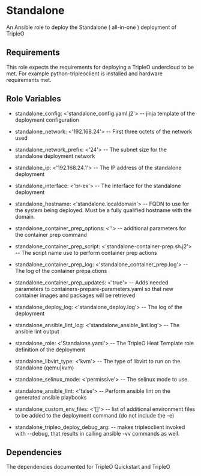 Standalone
===================

An Ansible role to deploy the Standalone ( all-in-one ) deployment of TripleO

Requirements
------------

This role expects the requirements for deploying a TripleO undercloud to be met.
For example python-tripleoclient is installed and hardware requirements met.

Role Variables
--------------

- standalone_config: <'standalone_config.yaml.j2'> -- jinja template of the deployment configuration
- standalone_network: <'192.168.24'> -- First three octets of the network used
- standalone_network_prefix: <'24'> --  The subnet size for the standalone deployment network
- standalone_ip: <'192.168.24.1'> --  The IP address of the standalone deployment
- standalone_interface: <'br-ex'> --  The interface for the standalone deployment
- standalone_hostname: <'standalone.localdomain'> -- FQDN to use for the system being deployed. Must be a fully qualified hostname with the domain.

- standalone_container_prep_options: <''> -- additional parameters for the container prep command
- standalone_container_prep_script: <'standalone-container-prep.sh.j2'> -- The script name use to perform container prep actions
- standalone_container_prep_log: <'standalone_container_prep.log'> --  The log of the container prepa ctions
- standalone_container_prep_updates: <'true'> --  Adds needed parameters to containers-prepare-parameters.yaml so that new container images and packages will be retrieved

- standalone_deploy_log: <'standalone_deploy.log'> --  The log of the deployment
- standalone_ansible_lint_log: <'standalone_ansible_lint.log'> -- The ansible lint output

- standalone_role: <'Standalone.yaml'> -- The TripleO Heat Template role definition of the deployment

- standalone_libvirt_type: <'kvm'> -- The type of libvirt to run on the standalone (qemu|kvm)

- standalone_selinux_mode: <'permissive'> -- The selinux mode to use.

- standalone_ansible_lint: <'false'> -- Perform ansible lint on the generated ansible playbooks

- standalone_custom_env_files: <'[]'> -- list of additional environment files to be added to the deployment command (do not include the -e)

- standalone_tripleo_deploy_debug_arg: <False> -- makes tripleoclient invoked with --debug, that results in calling ansible -vv commands as well.

Dependencies
------------

The dependencies documented for TripleO Quickstart and TripleO
